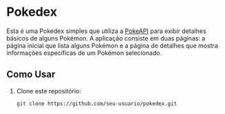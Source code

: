 # Pokedex

Esta é uma Pokedex simples que utiliza a [PokeAPI](https://pokeapi.co/) para exibir detalhes básicos de alguns Pokémon. A aplicação consiste em duas páginas: a página inicial que lista alguns Pokémon e a página de detalhes que mostra informações específicas de um Pokémon selecionado.

## Como Usar

1. Clone este repositório:

   ```bash
   git clone https://github.com/seu-usuario/pokedex.git
